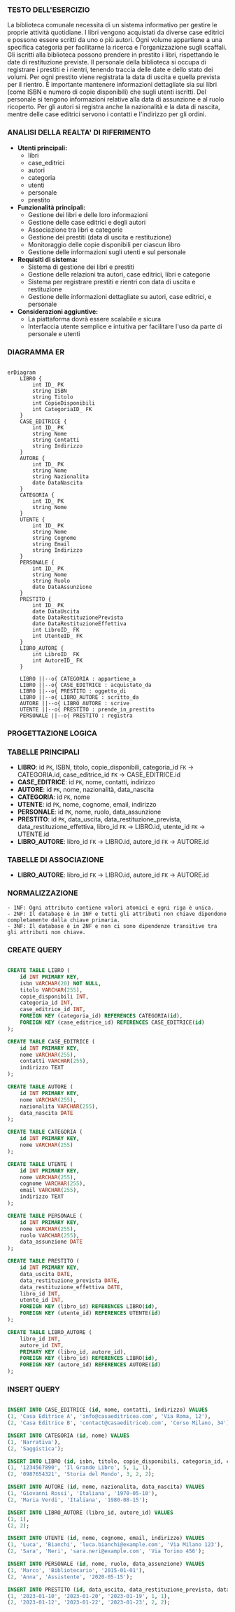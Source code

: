 ### TESTO DELL'ESERCIZIO

La biblioteca comunale necessita di un sistema informativo per gestire le proprie attività quotidiane. I libri vengono acquistati da diverse case editrici e possono essere scritti da uno o più autori. Ogni volume appartiene a una specifica categoria per facilitarne la ricerca e l'organizzazione sugli scaffali.
Gli iscritti alla biblioteca possono prendere in prestito i libri, rispettando le date di restituzione previste. Il personale della biblioteca si occupa di registrare i prestiti e i rientri, tenendo traccia delle date e dello stato dei volumi. Per ogni prestito viene registrata la data di uscita e quella prevista per il rientro.
È importante mantenere informazioni dettagliate sia sui libri (come ISBN e numero di copie disponibili) che sugli utenti iscritti. Del personale si tengono informazioni relative alla data di assunzione e al ruolo ricoperto. Per gli autori si registra anche la nazionalità e la data di nascita, mentre delle case editrici servono i contatti e l'indirizzo per gli ordini.

### ANALISI DELLA REALTA' DI RIFERIMENTO

- **Utenti principali:**
    - libri
    - case_editrici
    - autori
    - categoria
    - utenti
    - personale
    - prestito    
- **Funzionalità principali:**
    - Gestione dei libri e delle loro informazioni
    - Gestione delle case editrici e degli autori
    - Associazione tra libri e categorie
    - Gestione dei prestiti (data di uscita e restituzione)
    - Monitoraggio delle copie disponibili per ciascun libro
    - Gestione delle informazioni sugli utenti e sul personale
- **Requisiti di sistema:**
    - Sistema di gestione dei libri e prestiti
    - Gestione delle relazioni tra autori, case editrici, libri e categorie
    - Sistema per registrare prestiti e rientri con data di uscita e restituzione
    - Gestione delle informazioni dettagliate su autori, case editrici, e personale
- **Considerazioni aggiuntive:**
    - La piattaforma dovrà essere scalabile e sicura
    - Interfaccia utente semplice e intuitiva per facilitare l'uso da parte di personale e utenti

### DIAGRAMMA ER

```mermaid

erDiagram
    LIBRO {
        int ID_ PK
        string ISBN
        string Titolo
        int CopieDisponibili
        int CategoriaID_ FK
    }
    CASE_EDITRICE {
        int ID_ PK
        string Nome
        string Contatti
        string Indirizzo
    }
    AUTORE {
        int ID_ PK
        string Nome
        string Nazionalita
        date DataNascita
    }
    CATEGORIA {
        int ID_ PK
        string Nome
    }
    UTENTE {
        int ID_ PK
        string Nome
        string Cognome
        string Email
        string Indirizzo
    }
    PERSONALE {
        int ID_ PK
        string Nome
        string Ruolo
        date DataAssunzione
    }
    PRESTITO {
        int ID_ PK
        date DataUscita
        date DataRestituzionePrevista
        date DataRestituzioneEffettiva
        int LibroID_ FK
        int UtenteID_ FK
    }
    LIBRO_AUTORE {
        int LibroID_ FK
        int AutoreID_ FK
    }

    LIBRO ||--o{ CATEGORIA : appartiene_a
    LIBRO ||--o{ CASE_EDITRICE : acquistato_da
    LIBRO ||--o{ PRESTITO : oggetto_di
    LIBRO ||--o{ LIBRO_AUTORE : scritto_da
    AUTORE ||--o{ LIBRO_AUTORE : scrive
    UTENTE ||--o{ PRESTITO : prende_in_prestito
    PERSONALE ||--o{ PRESTITO : registra

```

### PROGETTAZIONE LOGICA

### TABELLE PRINCIPALI

- **LIBRO**: id `PK`, ISBN, titolo, copie_disponibili, categoria_id `FK` → CATEGORIA.id, case_editrice_id `FK` → CASE_EDITRICE.id
- **CASE_EDITRICE**: id `PK`, nome, contatti, indirizzo
- **AUTORE**: id `PK`, nome, nazionalità, data_nascita
- **CATEGORIA**: id `PK`, nome
- **UTENTE**: id `PK`, nome, cognome, email, indirizzo
- **PERSONALE**: id `PK`, nome, ruolo, data_assunzione
- **PRESTITO**: id `PK`, data_uscita, data_restituzione_prevista, data_restituzione_effettiva, libro_id `FK` → LIBRO.id, utente_id `FK` → UTENTE.id
- **LIBRO_AUTORE**: libro_id `FK` → LIBRO.id, autore_id `FK` → AUTORE.id

### TABELLE DI ASSOCIAZIONE

- **LIBRO_AUTORE**: libro_id `FK` → LIBRO.id, autore_id `FK` → AUTORE.id

### NORMALIZZAZIONE

    - 1NF: Ogni attributo contiene valori atomici e ogni riga è unica.
    - 2NF: Il database è in 1NF e tutti gli attributi non chiave dipendono completamente dalla chiave primaria.
    - 3NF: Il database è in 2NF e non ci sono dipendenze transitive tra gli attributi non chiave.


### CREATE QUERY

```sql

CREATE TABLE LIBRO (
    id INT PRIMARY KEY,
    isbn VARCHAR(20) NOT NULL,
    titolo VARCHAR(255),
    copie_disponibili INT,
    categoria_id INT,
    case_editrice_id INT,
    FOREIGN KEY (categoria_id) REFERENCES CATEGORIA(id),
    FOREIGN KEY (case_editrice_id) REFERENCES CASE_EDITRICE(id)
);

CREATE TABLE CASE_EDITRICE (
    id INT PRIMARY KEY,
    nome VARCHAR(255),
    contatti VARCHAR(255),
    indirizzo TEXT
);

CREATE TABLE AUTORE (
    id INT PRIMARY KEY,
    nome VARCHAR(255),
    nazionalita VARCHAR(255),
    data_nascita DATE
);

CREATE TABLE CATEGORIA (
    id INT PRIMARY KEY,
    nome VARCHAR(255)
);

CREATE TABLE UTENTE (
    id INT PRIMARY KEY,
    nome VARCHAR(255),
    cognome VARCHAR(255),
    email VARCHAR(255),
    indirizzo TEXT
);

CREATE TABLE PERSONALE (
    id INT PRIMARY KEY,
    nome VARCHAR(255),
    ruolo VARCHAR(255),
    data_assunzione DATE
);

CREATE TABLE PRESTITO (
    id INT PRIMARY KEY,
    data_uscita DATE,
    data_restituzione_prevista DATE,
    data_restituzione_effettiva DATE,
    libro_id INT,
    utente_id INT,
    FOREIGN KEY (libro_id) REFERENCES LIBRO(id),
    FOREIGN KEY (utente_id) REFERENCES UTENTE(id)
);

CREATE TABLE LIBRO_AUTORE (
    libro_id INT,
    autore_id INT,
    PRIMARY KEY (libro_id, autore_id),
    FOREIGN KEY (libro_id) REFERENCES LIBRO(id),
    FOREIGN KEY (autore_id) REFERENCES AUTORE(id)
);

```

### INSERT QUERY

```sql

INSERT INTO CASE_EDITRICE (id, nome, contatti, indirizzo) VALUES
(1, 'Casa Editrice A', 'info@casaeditricea.com', 'Via Roma, 12'),
(2, 'Casa Editrice B', 'contact@casaeditriceb.com', 'Corso Milano, 34');

INSERT INTO CATEGORIA (id, nome) VALUES
(1, 'Narrativa'),
(2, 'Saggistica');

INSERT INTO LIBRO (id, isbn, titolo, copie_disponibili, categoria_id, case_editrice_id) VALUES
(1, '1234567890', 'Il Grande Libro', 5, 1, 1),
(2, '0987654321', 'Storia del Mondo', 3, 2, 2);

INSERT INTO AUTORE (id, nome, nazionalita, data_nascita) VALUES
(1, 'Giovanni Rossi', 'Italiana', '1970-05-10'),
(2, 'Maria Verdi', 'Italiana', '1980-08-15');

INSERT INTO LIBRO_AUTORE (libro_id, autore_id) VALUES
(1, 1),
(2, 2);

INSERT INTO UTENTE (id, nome, cognome, email, indirizzo) VALUES
(1, 'Luca', 'Bianchi', 'luca.bianchi@example.com', 'Via Milano 123'),
(2, 'Sara', 'Neri', 'sara.neri@example.com', 'Via Torino 456');

INSERT INTO PERSONALE (id, nome, ruolo, data_assunzione) VALUES
(1, 'Marco', 'Bibliotecario', '2015-01-01'),
(2, 'Anna', 'Assistente', '2020-05-15');

INSERT INTO PRESTITO (id, data_uscita, data_restituzione_prevista, data_restituzione_effettiva, libro_id, utente_id) VALUES
(1, '2023-01-10', '2023-01-20', '2023-01-19', 1, 1),
(2, '2023-01-12', '2023-01-22', '2023-01-23', 2, 2);

```

